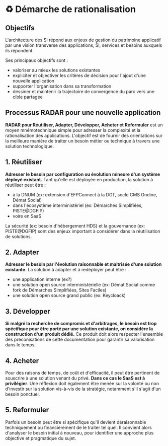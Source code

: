 # ♻️ Démarche de rationalisation

## Objectifs

L'architecture des SI répond aux enjeux de gestion du patrimoine applicatif par une vision transverse des applications, SI, services et besoins auxquels ils répondent.

Ses principaux objectifs sont :

* valoriser au mieux les solutions existantes
* expliciter et objectiver les critères de décision pour l'ajout d'une nouvelle application
* supporter l'organisation dans sa transformation
* dessiner et maintenir la trajectoire de convergence du parc vers une cible partagée

## Processus RADAR pour une nouvelle application

**RADAR pour Réutiliser, Adapter, Développer, Acheter et Reformuler** est un moyen mnémotechnique simple pour adresser la complexité et la rationalisation des applications. L'objectif est de fournir des orientations sur la meilleure manière de traiter un besoin métier ou technique à travers une solution technologique.

## 1. Réutiliser

**Adresser le besoin par configuration ou évolution mineure d'un système déployé existant.** Tant qu'elle est déployée en production, la solution à réutiliser peut être :

* à la DNUM (ex: extension d'EFPConnect à la DGT, socle CMS Ondine, Démat Social)
* dans l'écosystème interministériel (ex: Démarches Simplifiées, PISTE@DGFIP)
* voire en SaaS

La sécurité (ex: besoin d'hébergement HDS) et la gouvernance (ex: PISTE@DGFIP) sont des enjeux important à considérer dans la réutilisation de solutions.

## 2. Adapter

**Adresser le besoin par l'évolution raisonnable et maitrisée d'une solution existante.** La solution à adapter et à redéployer peut être :

* une application interne (ex?)
* une solution open source interministérielle (ex: Démat Social comme fork de Démarches Simplifiées, Sites Faciles)
* une solution open source grand public (ex: Keycloack)

## 3. Développer

**Si malgré la recherche de compromis et d'arbitrages, le besoin est trop spécifique pour être porté par une solution existante, on considère la construction d'un produit dédié.** Ce produit doit alors respecter l'ensemble des préconisations de cette documentation pour garantir sa valorisation dans le temps.

## 4. Acheter

Pour des raisons de temps, de coût et d'efficacité, il peut être pertinent de souscrire à une solution venant du privé. **Dans ce cas le SaaS est à privilégier**. Une réflexion doit également être menée sur la volonté ou non d'investir sur la solution vis-à-vis de la stratégie, notamment s'il s'agit d'un besoin ponctuel.

## 5. Reformuler

Parfois un besoin peut être si spécifique qu'il devient déraisonnable techniquement ou financièrement de le traiter tel quel. Il convient alors d'analyser le besoin initial à nouveau, pour identifier une approche plus objective et pragmatique du sujet.
